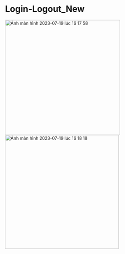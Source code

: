 # Login-Logout_New
<img width="376" alt="Ảnh màn hình 2023-07-19 lúc 16 17 58" src="https://github.com/NguyenThuong02/Login-Logout_New/assets/129138917/635e00c6-f068-42fd-a628-4c4c9bc5044d">
<img width="372" alt="Ảnh màn hình 2023-07-19 lúc 16 18 18" src="https://github.com/NguyenThuong02/Login-Logout_New/assets/129138917/83e430be-6770-4dfe-ae05-7eaadeb7edaa">
